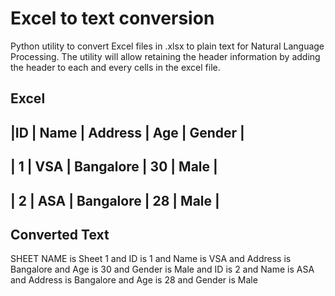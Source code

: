 # Excel to text conversion
Python utility to convert Excel files in .xlsx to plain text for Natural Language Processing. The utility will allow retaining the header information by adding the header to each and every cells in the excel file.

Excel 
--------------------------------------
|ID | Name | Address  | Age | Gender |
--------------------------------------
| 1 | VSA  | Bangalore | 30 | Male   |
 -------------------------------------
| 2 | ASA  | Bangalore | 28 | Male   |
--------------------------------------

Converted Text
---------------
SHEET NAME is Sheet 1 and ID is 1 and Name is VSA and Address is Bangalore and Age is 30 and Gender is Male and ID is 2 and Name is ASA and Address is Bangalore and Age is 28 and Gender is Male
